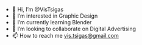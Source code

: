 - 👋 Hi, I’m @VisTsigas
- 👀 I’m interested in Graphic Design
- 🌱 I’m currently learning Blender
- 💞️ I’m looking to collaborate on Digital Advertising
- 📫 How to reach me vis.tsigas@gmail.com

<!---
VisTsigas/VisTsigas is a ✨ special ✨ repository because its `README.md` (this file) appears on your GitHub profile.
You can click the Preview link to take a look at your changes.
--->
